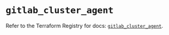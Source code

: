 # `gitlab_cluster_agent`

Refer to the Terraform Registry for docs: [`gitlab_cluster_agent`](https://registry.terraform.io/providers/gitlabhq/gitlab/17.1.0/docs/resources/cluster_agent).
